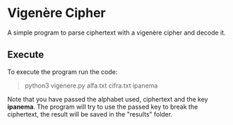 # Vigenère Cipher

  
A simple program to parse ciphertext with a vigenère cipher and decode it.

## Execute

To execute the program run the code:
>python3 vigenere.py alfa.txt cifra.txt ipanema


Note that you have passed the alphabet used, ciphertext and the key **ipanema**. The program will try to use the passed key to break the ciphertext, the result will be saved in the "results" folder.
